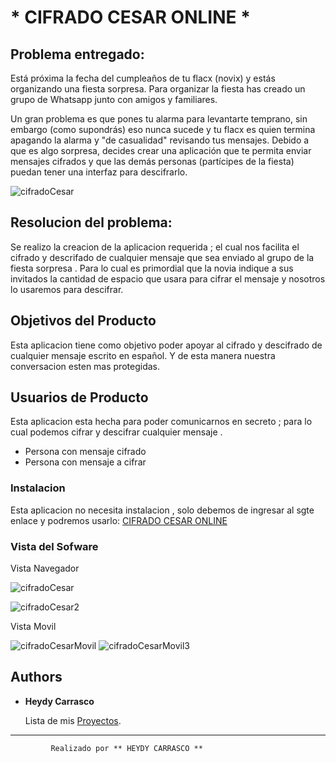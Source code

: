 # * CIFRADO CESAR ONLINE *

## Problema entregado:

Está próxima la fecha del cumpleaños de tu flacx (novix) y estás organizando una
fiesta sorpresa. Para organizar la fiesta has creado un grupo de Whatsapp junto
con amigos y familiares.

Un gran problema es que pones tu alarma para levantarte temprano, sin embargo
(como supondrás) eso nunca sucede y tu flacx es quien termina apagando la alarma
y "de casualidad" revisando tus mensajes. Debido a que es algo sorpresa, decides
crear una aplicación que te permita enviar mensajes cifrados y que las demás
personas (partícipes de la fiesta) puedan tener una interfaz para
descifrarlo.

 ![cifradoCesar](http://www.telemundo.com/sites/nbcutelemundo/files/images/gallery/2016/11/09/chica-pensando-con-fajo-de-billetes-1-.jpg)


## Resolucion del problema:
 Se realizo la creacion de la aplicacion requerida ; el cual nos facilita el cifrado y descrifado de cualquier mensaje que sea enviado al grupo de la fiesta sorpresa .
 Para lo cual es primordial que la novia indique a sus invitados la cantidad de espacio que usara para cifrar el mensaje y nosotros lo usaremos para descifrar.
  

## Objetivos del Producto
 Esta aplicacion tiene como objetivo poder apoyar al cifrado y descifrado de cualquier mensaje escrito en español. Y de esta manera nuestra conversacion esten mas protegidas.

## Usuarios de Producto
 Esta aplicacion esta hecha para poder comunicarnos en secreto ; para lo cual podemos cifrar y descifrar cualquier mensaje .

 * Persona con mensaje cifrado
 * Persona con mensaje a cifrar

### Instalacion
  Esta aplicacion no necesita instalacion , solo debemos de ingresar al sgte enlace y podremos usarlo:
  [CIFRADO CESAR ONLINE](https://heydych.github.io/lim-2018-05-bc-core-am-cipher/src/)

### Vista del Sofware
  
  Vista Navegador

  ![cifradoCesar](https://image.ibb.co/jN4wF8/1.png)

  ![cifradoCesar2](https://image.ibb.co/j7Naa8/1_4.png)

  Vista Movil

   ![cifradoCesarMovil](https://image.ibb.co/cJjov8/1_1.png)
   ![cifradoCesarMovil3](https://image.ibb.co/kHuov8/1_3.png)

## Authors

* **Heydy Carrasco** 

  Lista de mis [Proyectos](https://github.com/HeydyCH?tab=repositories).

 ***
             Realizado por ** HEYDY CARRASCO ** 




  


 
